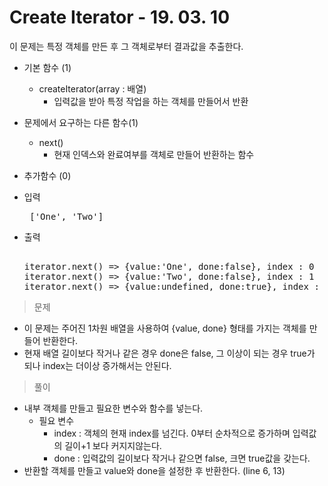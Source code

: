 # Create Iterator - 19. 03. 10

이 문제는 특정 객체를 만든 후 그 객체로부터 결과값을 추출한다.

- 기본 함수 (1)
  - createIterator(array : 배열)
    - 입력값을 받아 특정 작업을 하는 객체를 만들어서 반환
- 문제에서 요구하는 다른 함수(1)
  - next()
    - 현재 인덱스와 완료여부를 객체로 만들어 반환하는 함수
- 추가함수 (0)

- 입력 <br>
  <pre> ['One', 'Two'] </pre>
 
- 출력 <br>
  <pre> 
  iterator.next() => {value:'One', done:false}, index : 0
  iterator.next() => {value:'Two', done:false}, index : 1
  iterator.next() => {value:undefined, done:true}, index : 2
  </pre>

> 문제
  - 이 문제는 주어진 1차원 배열을 사용하여 {value, done} 형태를 가지는 객체를 만들어 반환한다.
  - 현재 배열 길이보다 작거나 같은 경우 done은 false, 그 이상이 되는 경우 true가 되나 index는 더이상 증가해서는 안된다.

> 풀이
  - 내부 객체를 만들고 필요한 변수와 함수를 넣는다.
    - 필요 변수
      - index : 객체의 현재 index를 넘긴다. 0부터 순차적으로 증가하며 입력값의 길이+1 보다 커지지않는다.
      - done : 입력값의 길이보다 작거나 같으면 false, 크면 true값을 갖는다.
  - 반환할 객체를 만들고 value와 done을 설정한 후 반환한다. (line 6, 13)
